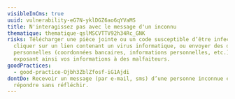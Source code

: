 ```yaml
---
visibleInCms: true
uuid: vulnerability-eG7N-yklDGZ6ao6qYVaMS
title: N'interagissez pas avec le message d'un inconnu
thematique: thematique-qslMSCVTTV92h34Rc_GNK
risks: Télécharger une pièce jointe ou un code susceptible d’être infecté,
  cliquer sur un lien contenant un virus informatique, ou envoyer des données
  personnelles (coordonnées bancaires, informations personnelles, etc.),
  exposant ainsi vos informations à des malfaiteurs.
goodPractices:
  - good-practice-Ojbh3ZblZfosf-iG1Ajdi
dontDo: Recevoir un message (par e-mail, sms) d’une personne inconnue et y
  répondre sans réfléchir.
---
```

